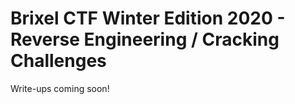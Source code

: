 # Brixel CTF Winter Edition 2020 - Reverse Engineering / Cracking Challenges
Write-ups coming soon!
